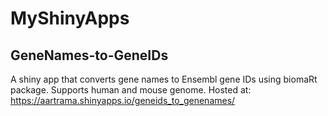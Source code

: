 # MyShinyApps

## GeneNames-to-GeneIDs
A shiny app that converts gene names to Ensembl gene IDs using biomaRt package. Supports human and mouse genome. Hosted at:
https://aartrama.shinyapps.io/geneids_to_genenames/
 
